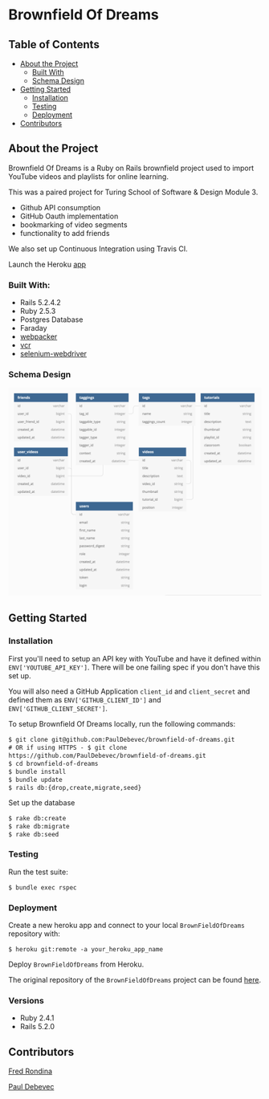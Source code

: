 # Brownfield Of Dreams

<!-- TABLE OF CONTENTS -->
## Table of Contents

* [About the Project](#about-the-project)
  * [Built With](#built-with)
  * [Schema Design](#schema-design)
* [Getting Started](#getting-started)
  * [Installation](#installation)
  * [Testing](#testing)
  * [Deployment](#deployment)
* [Contributors](#contributors)


## About the Project

Brownfield Of Dreams is a Ruby on Rails brownfield project used to import YouTube videos and playlists for online learning. 

This was a paired project for Turing School of Software & Design Module 3.

* Github API consumption
* GitHub Oauth implementation
* bookmarking of video segments
* functionality to add friends

We also set up Continuous Integration using Travis CI. 

Launch the Heroku [app](https://fp-brownfield.herokuapp.com/)


### Built With:

* Rails 5.2.4.2
* Ruby 2.5.3
* Postgres Database
* Faraday
* [webpacker](https://github.com/rails/webpacker)
* [vcr](https://github.com/vcr/vcr)
* [selenium-webdriver](https://www.seleniumhq.org/docs/03_webdriver.jsp)


### Schema Design

![](app/assets/images/brownfield-schema.png)

## Getting Started

### Installation

First you'll need to setup an API key with YouTube and have it defined within `ENV['YOUTUBE_API_KEY']`. There will be one failing spec if you don't have this set up.

You will also need a GitHub Application `client_id` and `client_secret` and defined them as  `ENV['GITHUB_CLIENT_ID']` and 
  `ENV['GITHUB_CLIENT_SECRET']`.
  
To setup Brownfield Of Dreams locally, run the following commands:
```
$ git clone git@github.com:PaulDebevec/brownfield-of-dreams.git
# OR if using HTTPS - $ git clone https://github.com/PaulDebevec/brownfield-of-dreams.git 
$ cd brownfield-of-dreams
$ bundle install
$ bundle update
$ rails db:{drop,create,migrate,seed}
```

Set up the database
```
$ rake db:create
$ rake db:migrate
$ rake db:seed
```
### Testing

Run the test suite:
```
$ bundle exec rspec
```

### Deployment

Create a new heroku app and connect to your local `BrownFieldOfDreams` repository with:
```
$ heroku git:remote -a your_heroku_app_name
```

Deploy `BrownFieldOfDreams` from Heroku.

The original repository of the `BrownFieldOfDreams` project can be found [here](https://github.com/turingschool-examples/brownfield-of-dreams).

### Versions
* Ruby 2.4.1
* Rails 5.2.0

## Contributors

[Fred Rondina](https://github.com/fredrondina96)

[Paul Debevec](https://github.com/PaulDebevec) 
